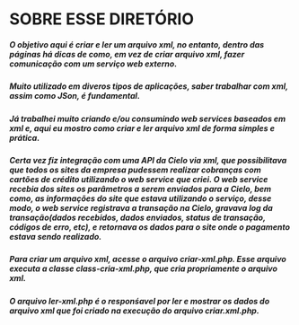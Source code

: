SOBRE ESSE DIRETÓRIO
====================

##### O objetivo aqui é criar e ler um arquivo xml, no entanto, dentro das páginas há dicas de como, em vez de criar arquivo xml, fazer comunicação com um serviço web externo.

##### Muito utilizado em diveros tipos de aplicações, saber trabalhar com xml, assim como JSon, é fundamental.

##### Já trabalhei muito criando e/ou consumindo web services baseados em xml e, aqui eu mostro como criar e ler arquivo xml de forma simples e prática.

##### Certa vez fiz integração com uma API da Cielo via xml, que possibilitava que todos os sites da empresa pudessem realizar cobranças com cartões de crédito utilizando o web service que criei. O web service recebia dos sites os parâmetros a serem enviados para a Cielo, bem como, as informações do site que estava utilizando o serviço, desse modo, o web service registrava a transação na Cielo, gravava log da transação(dados recebidos, dados enviados, status de transação, códigos de erro, etc), e retornava os dados para o site onde o pagamento estava sendo realizado.

##### Para criar um arquivo xml, acesse o arquivo criar-xml.php. Esse arquivo executa a classe class-cria-xml.php, que cria propriamente o arquivo xml.

##### O arquivo ler-xml.php é o responśavel por ler e mostrar os dados do arquivo xml que foi criado na execução do arquivo criar.xml.php.




